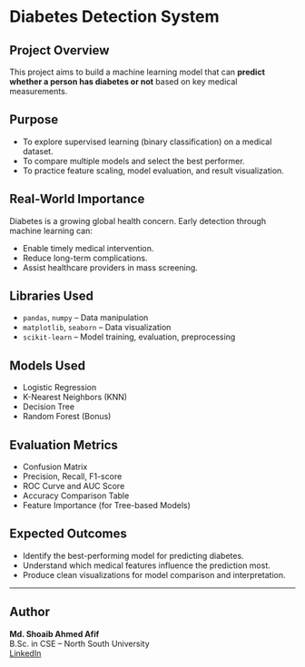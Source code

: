 # Diabetes Detection System

## Project Overview
This project aims to build a machine learning model that can **predict whether a person has diabetes or not** based on key medical measurements.

## Purpose
- To explore supervised learning (binary classification) on a medical dataset.
- To compare multiple models and select the best performer.
- To practice feature scaling, model evaluation, and result visualization.

## Real-World Importance
Diabetes is a growing global health concern. Early detection through machine learning can:
- Enable timely medical intervention.
- Reduce long-term complications.
- Assist healthcare providers in mass screening.

## Libraries Used
- `pandas`, `numpy` – Data manipulation
- `matplotlib`, `seaborn` – Data visualization
- `scikit-learn` – Model training, evaluation, preprocessing

## Models Used
- Logistic Regression
- K-Nearest Neighbors (KNN)
- Decision Tree
- Random Forest (Bonus)

## Evaluation Metrics
- Confusion Matrix
- Precision, Recall, F1-score
- ROC Curve and AUC Score
- Accuracy Comparison Table
- Feature Importance (for Tree-based Models)

## Expected Outcomes
- Identify the best-performing model for predicting diabetes.
- Understand which medical features influence the prediction most.
- Produce clean visualizations for model comparison and interpretation.

---

## Author

**Md. Shoaib Ahmed Afif**   
 B.Sc. in CSE – North South University  
 [LinkedIn](https://www.linkedin.com/in/md-shoaib-ahmed-133562207/)
